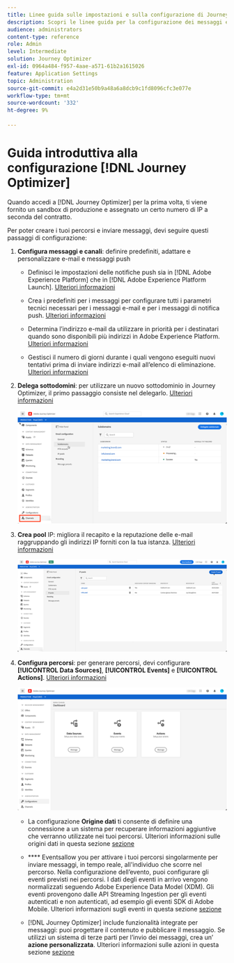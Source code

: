 ```yaml
---
title: Linee guida sulle impostazioni e sulla configurazione di Journey Optimizer
description: Scopri le linee guida per la configurazione dei messaggi e dei percorsi
audience: administrators
content-type: reference
role: Admin
level: Intermediate
solution: Journey Optimizer
exl-id: 0964a484-f957-4aae-a571-61b2a1615026
feature: Application Settings
topic: Administration
source-git-commit: e4a2d31e50b9a48a6a8dcb9c1fd8096cfc3e077e
workflow-type: tm+mt
source-wordcount: '332'
ht-degree: 9%

---
```



# Guida introduttiva alla configurazione [!DNL Journey Optimizer]

Quando accedi a [!DNL Journey Optimizer] per la prima volta, ti viene fornito un sandbox di produzione e assegnato un certo numero di IP a seconda del contratto.

Per poter creare i tuoi percorsi e inviare messaggi, devi seguire questi passaggi di configurazione:

1. **Configura messaggi e canali**: definire predefiniti, adattare e personalizzare e-mail e messaggi push

   * Definisci le impostazioni delle notifiche push sia in [!DNL Adobe Experience Platform] che in [!DNL Adobe Experience Platform Launch]. [Ulteriori informazioni](../push-gs.md)

   * Crea i predefiniti per i messaggi per configurare tutti i parametri tecnici necessari per i messaggi e-mail e per i messaggi di notifica push. [Ulteriori informazioni](message-presets.md)

   * Determina l’indirizzo e-mail da utilizzare in priorità per i destinatari quando sono disponibili più indirizzi in Adobe Experience Platform. [Ulteriori informazioni](primary-email-addresses.md)

   * Gestisci il numero di giorni durante i quali vengono eseguiti nuovi tentativi prima di inviare indirizzi e-mail all’elenco di eliminazione. [Ulteriori informazioni](manage-suppression-list.md)

   <!--
    * Understand push notification flow. [Learn more](../push-gs.md)
    -->

1. **Delega sottodomini**: per utilizzare un nuovo sottodominio in Journey Optimizer, il primo passaggio consiste nel delegarlo. [Ulteriori informazioni](about-subdomain-delegation.md)

   ![](../assets/subdomain.png)

1. **Crea pool** IP: migliora il recapito e la reputazione delle e-mail raggruppando gli indirizzi IP forniti con la tua istanza. [Ulteriori informazioni](ip-pools.md)

   ![](../assets/ip-pool.png)

1. **Configura percorsi**: per generare percorsi, devi configurare  **[!UICONTROL Data Sources]**,  **[!UICONTROL Events]** e  **[!UICONTROL Actions]**. [Ulteriori informazioni](about-data-sources-events-actions.md)

   ![](../assets/admin-menu.png)

   * La configurazione **Origine dati** ti consente di definire una connessione a un sistema per recuperare informazioni aggiuntive che verranno utilizzate nei tuoi percorsi. Ulteriori informazioni sulle origini dati in questa sezione [sezione](../datasource/about-data-sources.md)

   * **** Eventsallow you per attivare i tuoi percorsi singolarmente per inviare messaggi, in tempo reale, all&#39;individuo che scorre nel percorso. Nella configurazione dell’evento, puoi configurare gli eventi previsti nei percorsi. I dati degli eventi in arrivo vengono normalizzati seguendo Adobe Experience Data Model (XDM). Gli eventi provengono dalle API Streaming Ingestion per gli eventi autenticati e non autenticati, ad esempio gli eventi SDK di Adobe Mobile. Ulteriori informazioni sugli eventi in questa sezione [sezione](../event/about-events.md)

   * [!DNL Journey Optimizer] include funzionalità integrate per messaggi: puoi progettare il contenuto e pubblicare il messaggio. Se utilizzi un sistema di terze parti per l’invio dei messaggi, crea un’ **azione personalizzata**. Ulteriori informazioni sulle azioni in questa sezione [sezione](../action/action.md)